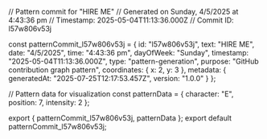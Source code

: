 // Pattern commit for "HIRE ME"
// Generated on Sunday, 4/5/2025 at 4:43:36 pm
// Timestamp: 2025-05-04T11:13:36.000Z
// Commit ID: l57w806v53j

const patternCommit_l57w806v53j = {
  id: "l57w806v53j",
  text: "HIRE ME",
  date: "4/5/2025",
  time: "4:43:36 pm",
  dayOfWeek: "Sunday",
  timestamp: "2025-05-04T11:13:36.000Z",
  type: "pattern-generation",
  purpose: "GitHub contribution graph pattern",
  coordinates: {
    x: 2,
    y: 3
  },
  metadata: {
    generatedAt: "2025-07-25T12:17:53.457Z",
    version: "1.0.0"
  }
};

// Pattern data for visualization
const patternData = {
  character: "E",
  position: 7,
  intensity: 2
};

export { patternCommit_l57w806v53j, patternData };
export default patternCommit_l57w806v53j;
